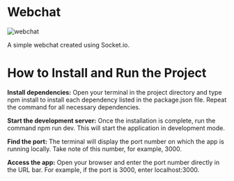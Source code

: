 # Webchat

![webchat](https://github.com/user-attachments/assets/8db04cfc-984e-4c96-b920-9e7bdb41b19c)

A simple webchat created using Socket.io.


# How to Install and Run the Project
**Install dependencies:** Open your terminal in the project directory and type npm install <dependency-name> to install each dependency listed in the package.json file. Repeat the command for all necessary dependencies.

**Start the development server:** Once the installation is complete, run the command npm run dev. This will start the application in development mode.

**Find the port:** The terminal will display the port number on which the app is running locally. Take note of this number, for example, 3000.

**Access the app:** Open your browser and enter the port number directly in the URL bar. For example, if the port is 3000, enter localhost:3000.

